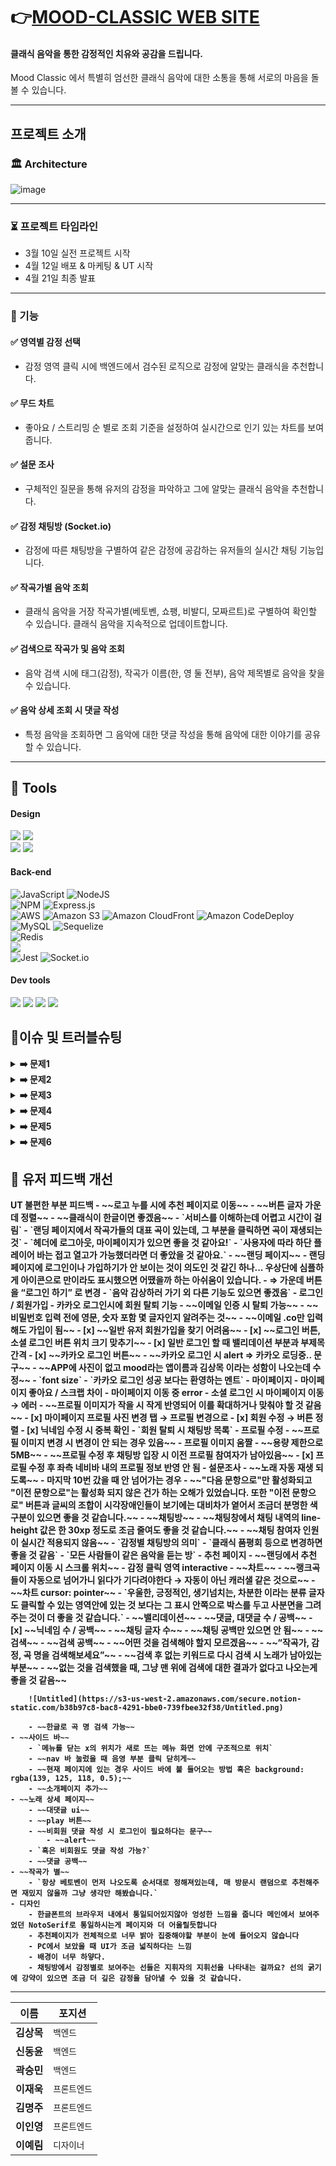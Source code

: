 # 👉[MOOD-CLASSIC WEB SITE][mood-link]

[mood-link]: https://fe-mood.vercel.app/ 'Mood 바로가기'

#### 클래식 음악을 통한 감정적인 치유와 공감을 드립니다.

Mood Classic 에서 특별히 엄선한 클래식 음악에 대한 소통을 통해 서로의 마음을 돌볼 수 있습니다.

---

## 프로젝트 소개

### 🏛 Architecture

![image](https://user-images.githubusercontent.com/122267164/233242245-9e39e72e-62df-4e7d-a144-f2734b0e122a.png)

<hr/>

### ⏳ 프로젝트 타임라인

- 3월 10일 실전 프로젝트 시작 
- 4월 12일 배포 & 마케팅 & UT 시작
- 4월 21일 최종 발표

<hr/>

### 🎹 기능


#### ✅ 영역별 감정 선택 

- 감정 영역 클릭 시에 백엔드에서 검수된 로직으로 감정에 알맞는 클래식을 추천합니다.

#### ✅ 무드 차트

- 좋아요 / 스트리밍 순 별로 조회 기준을 설정하여 실시간으로 인기 있는 차트를 보여줍니다.

#### ✅ 설문 조사

- 구체적인 질문을 통해 유저의 감정을 파악하고 그에 알맞는 클래식 음악을 추천합니다.

#### ✅ 감정 채팅방 (Socket.io)

- 감정에 따른 채팅방을 구별하여 같은 감정에 공감하는 유저들의 실시간 채팅 기능입니다.

#### ✅ 작곡가별 음악 조회

- 클래식 음악을 거장 작곡가별(베토벤, 쇼팽, 비발디, 모짜르트)로 구별하여 확인할 수 있습니다. 클래식 음악을 지속적으로 업데이트합니다.

#### ✅ 검색으로 작곡가 및 음악 조회

- 음악 검색 시에 태그(감정), 작곡가 이름(한, 영 둘 전부), 음악 제목별로 음악을 찾을 수 있습니다.

#### ✅ 음악 상세 조회 시 댓글 작성

- 특정 음악을 조회하면 그 음악에 대한 댓글 작성을 통해 음악에 대한 이야기를 공유할 수 있습니다.  

<hr/>

## 🔧 Tools

#### Design

<p>
  <img src="https://img.shields.io/badge/Figma-F24E1E?style=for-the-badge&logo=Figma&logoColor=white"/>
  <img src="https://img.shields.io/badge/css-1572B6?style=for-the-badge&logo=css3&logoColor=white">
<br>
  <img src="https://img.shields.io/badge/Adobe Photoshop-31A8FF?style=for-the-badge&logo=Adobe Photoshop&logoColor=white">
  <img src="https://img.shields.io/badge/Adobe Illustrator-FF9A00?style=for-the-badge&logo=Adobe Illustrator&logoColor=white">
</p>

#### Back-end


![JavaScript](https://img.shields.io/badge/javascript-%23323330.svg?style=for-the-badge&logo=javascript&logoColor=%23F7DF1E)
![NodeJS](https://img.shields.io/badge/node.js-6DA55F?style=for-the-badge&logo=node.js&logoColor=white)
<br>
![NPM](https://img.shields.io/badge/NPM-%23000000.svg?style=for-the-badge&logo=npm&logoColor=white)
![Express.js](https://img.shields.io/badge/express.js-%23404d59.svg?style=for-the-badge&logo=express&logoColor=%2361DAFB)
<br>
![AWS](https://img.shields.io/badge/AWS-%23FF9900.svg?style=for-the-badge&logo=amazon-aws&logoColor=white)
![Amazon S3](https://img.shields.io/badge/Amazon%20S3-Latest-orange)
![Amazon CloudFront](https://img.shields.io/badge/Amazon%20CloudFront-Latest-orange)
![Amazon CodeDeploy](https://img.shields.io/badge/Amazon%20CodeDeploy-Latest-orange)
<br>
![MySQL](https://img.shields.io/badge/mysql-%2300f.svg?style=for-the-badge&logo=mysql&logoColor=white)
![Sequelize](https://img.shields.io/badge/Sequelize-52B0E7?style=for-the-badge&logo=Sequelize&logoColor=white)
<br>
![Redis](https://img.shields.io/badge/redis-%23DD0031.svg?style=for-the-badge&logo=redis&logoColor=white)
<br>
<img src="https://img.shields.io/badge/JSON Web Tokens-000000?style=for-the-badge&logo=JSON Web Tokens&logoColor=white">
<br>
![Jest](https://img.shields.io/badge/Jest-C21325?style=for-the-badge&logo=Jest&logoColor=white)
![Socket.io](https://img.shields.io/badge/Socket.io-black?style=for-the-badge&logo=socket.io&badgeColor=010101)


#### Dev tools

<p> 
  <img src="https://img.shields.io/badge/Visual%20Studio%20Code-0078d7.svg?style=for-the-badge&logo=visual-studio-code&logoColor=white">
  <img src="https://img.shields.io/badge/git-%23F05033.svg?style=for-the-badge&logo=git&logoColor=white">
  <img src="https://img.shields.io/badge/github-%23121011.svg?style=for-the-badge&logo=github&logoColor=white">
  <img src="https://img.shields.io/badge/github%20actions-%232671E5.svg?style=for-the-badge&logo=githubactions&logoColor=white">
<br>

## 🧨이슈 및 트러블슈팅

<details>
<summary><b>➡️ 문제1</b></summary>
  
> **문제** : redis 무한 루프 문제
>
> **해결** : ![image](https://user-images.githubusercontent.com/63998542/231757396-78c3cc6b-60fa-4bfe-b369-2e94844b3853.png)

  
</details>

<details>
<summary><b>➡️ 문제2</b></summary>
  
> **문제** : 카카오 로그인시 프론트와 백엔드 분업
>
> **해결** : ![image](https://user-images.githubusercontent.com/63998542/231757738-2a69d378-87b1-4989-a84c-71e1955c2a24.png)
</details>

<details>
<summary><b>➡️ 문제3</b></summary>
  
> **문제** : 응답 시간이 너무 오래걸리는 로직
>
> **해결** : ![image](https://user-images.githubusercontent.com/63998542/231757993-4ea0944d-0c89-410b-a8f2-d6fd42ee57f6.png)
</details>

<details>
<summary><b>➡️ 문제4</b></summary>
  
> **문제** : 음악의 분위기를 태그로 저장하여 검색에서 사용할 수 있게 구현
>
> **해결** : ![image](https://user-images.githubusercontent.com/122267164/233242603-5bfba9a2-6311-4700-af6f-8510e28ee352.png)
</details>

<details>
<summary><b>➡️ 문제5</b></summary>
  
> **문제** : 클래식 음악에 감정 결합하기
>
> **해결** : ![image](https://user-images.githubusercontent.com/122267164/233242713-1bc27497-0d37-47b3-a991-72a2179760de.png)
</details>

<details>
<summary><b>➡️ 문제6</b></summary>
  
> **문제** : LAP(layerd architecture pattern) 환경에서 테스트 코드 작성시 DB Mocking 문제
>
> **해결** : LAP (layered architecture pattern) 아키텍쳐 환경에서의 repository layer 테스트 코드 작성시, repository layer에서 sequelize-cli 의 model 을 직접 가져와 사용하고 있었습니다. sequelize module에 의존하고 있는 repository layer 의 코드를 constructor injection 방식의 의존성 주입을 통해 테스트 코드 작성을 가능하게 했습니다. 

</details>

## 📃 유저 피드백 개선
  
<summary><b>UT 불편한 부분 피드백
    - ~~로고 누를 시에 추천 페이지로 이동~~
    - ~~버튼 글자 가운데 정렬~~
    - ~~클래식이 한글이면 좋겠음~~
    - `서비스를 이해하는데 어렵고 시간이 걸림`
    - `랜딩 페이지에서 작곡가들의 대표 곡이 있는데, 그 부분을 클릭하면 곡이 재생되는 것`
    - `헤더에 로그아웃, 마이페이지가 있으면 좋을 것 같아요!`
    - `사용자에 따라 하단 플레이어 바는 접고 열고가 가능했더라면 더 좋았을 것 같아요.`
    - ~~랜딩 페이지~~
        - 랜딩 페이지에 로그인이나 가입하기가 안 보이는 것이 의도인 것 같긴 하나... 우상단에 심플하게 아이콘으로 만이라도 표시했으면 어땠을까 하는 아쉬움이 있습니다.
            - ⇒ 가운데 버튼을 “로그인 하기” 로 변경
        - `음악 감상하러 가기 외 다른 기능도 있으면 좋겠음`
    - 로그인 / 회원가입
        - 카카오 로그인시에 회원 탈퇴 기능
            - ~~이메일 인증 시 탈퇴 가능~~
        - ~~비밀번호 입력 전에 영문, 숫자 포함 몇 글자인지 알려주는 것~~
        - ~~이메일 .co만 입력해도 가입이 됨~~
        - [x]  ~~일반 유저 회원가입을 찾기 어려움~~
        - [x]  ~~로그인 버튼, 소셜 로그인 버튼 위치 크기 맞추기~~
        - [x]  일반 로그인 할 때 밸리데이션 부분과 부제목 간격
        - [x]  ~~카카오 로그인 버튼~~
        - ~~카카오 로그인 시 alert ⇒ 카카오 로딩중.. 문구~~
        - ~~APP에 사진이 없고 mood라는 앱이름과 김상목 이라는 성함이 나오는데 수정~~
        - `font size`
        - `카카오 로그인 성공 보다는 환영하는 멘트`
    - 마이페이지
        - 마이페이지 좋아요 / 스크랩 차이
        - 마이페이지 이동 중 error
        - 소셜 로그인 시 마이페이지 이동 → 에러
        - ~~프로필 이미지가 작을 시 작게 반영되어 이를 확대하거나 맞춰야 할 것 같음~~
        - [x]  마이페이지 프로필 사진 변경 탭 → 프로필 변경으로
        - [x]  회원 수정 → 버튼 정렬
        - [x]  닉네임 수정 시 중복 확인
        - `회원 탈퇴 시 채팅방 목록`
        - 프로필 수정
            - ~~프로필 이미지 변경 시 변경이 안 되는 경우 있음~~
            - 프로필 이미지 움짤
                - ~~용량 제한으로  5MB~~
            - ~~프로필 수정 후 채팅방 입장 시 이전 프로필 참여자가 남아있음~~
            - [x]  프로필 수정 후 좌측 네비바 내의 프로필 정보 반영 안 됨
    - 설문조사
        - ~~노래 자동 재생 되도록~~
        - 마지막 10번 갔을 때 안 넘어가는 경우
        - ~~"다음 문항으로"만 활성화되고 "이전 문항으로"는 활성화 되지 않은 건가 하는 오해가 있었습니다. 또한 "이전 문항으로" 버튼과 글씨의 조합이 시각장애인들이 보기에는 대비차가 옅어서 조금더 분명한 색구분이 있으면 좋을 것 같습니다.~~
    - ~~채팅방~~
        - ~~채팅창에서 채팅 내역의 line-height 값은 한 30xp 정도로 조금 줄여도 좋을 것 같습니다.~~
        - ~~채팅 참여자 인원이 실시간 적용되지 않음~~
        - `감정별 채팅방의 의미`
            - `클래식 품평회 등으로 변경하면 좋을 것 같음`
            - `모든 사람들이 같은 음악을 듣는 방`
    - 추천 페이지
        - ~~랜딩에서 추천 페이지 이동 시 스크롤 위치~~
        - 감정 클릭 영역 interactive
        - ~~차트~~
            - ~~랭크곡들이 자동으로 넘어가니 읽다가 기다려야한다 → 자동이 아닌 캐러샐 같은 것으로~~
            - ~~차트 cursor: pointer~~
        - `우울한, 긍정적인, 생기넘치는, 차분한 이라는 분류 글자도 클릭할 수 있는 영역안에 있는 것 보다는 그 표시 안쪽으로 박스를 두고 사분면을 그려주는 것이 더 좋을 것 같습니다.`
    - ~~밸리데이션~~
        - ~~댓글, 대댓글 수 / 공백~~
        - [x]  ~~닉네임 수 / 공백~~
        - ~~채팅 글자 수~~
        - ~~채팅 공백만 있으면 안 됨~~
    - ~~검색~~
        - ~~검색 공백~~
        - ~~어떤 것을 검색해야 할지 모르겠음~~
            - ~~“작곡가, 감정, 곡 명을 검색해보세요”~~
        - ~~검색 후 없는 키워드로 다시 검색 시 노래가 남아있는 부분~~
        - ~~없는 것을 검색했을 때, 그냥 맨 위에 검색에 대한 결과가 없다고 나오는게 좋을 것 같음~~
        
        ![Untitled](https://s3-us-west-2.amazonaws.com/secure.notion-static.com/b38b97c8-bac8-4291-bbe0-739fbee32f38/Untitled.png)
        
        - ~~한글로 곡 명 검색 가능~~
    - ~~사이드 바~~
        - `메뉴를 닫는 x의 위치가 새로 뜨는 메뉴 화면 안에 구조적으로 위치`
        - ~~nav 바 눌렀을 때 음영 부분 클릭 닫히게~~
        - ~~현재 페이지에 있는 경우 사이드 바에 불 들어오는 방법 혹은 background: rgba(139, 125, 118, 0.5);~~
        - ~~소개페이지 추가~~
    - ~~노래 상세 페이지~~
        - ~~대댓글 ui~~
        - ~~play 버튼~~
        - ~~비회원 댓글 작성 시 로그인이 필요하다는 문구~~
            - ~~alert~~
        - `혹은 비회원도 댓글 작성 가능?`
        - ~~댓글 공백~~
    - ~~작곡가 별~~
        - `항상 베토벤이 먼저 나오도록 순서대로 정해져있는데, 매 방문시 랜덤으로 추천해주면 재밌지 않을까 그냥 생각만 해봤습니다.`
    - 디자인
        - 한글폰트의 브라우저 내에서 통일되어있지않아 엉성한 느낌을 줍니다 메인에서 보여주었던 NotoSerif로 통일하시는게 페이지와 더 어울릴듯합니다
        - 추천페이지가 전체적으로 너무 밝아 집중해야할 부분이 눈에 들어오지 않습니다
        - PC에서 보았을 때 UI가 조금 넓직하다는 느낌
        - 배경이 너무 하얗다.
        - 채팅방에서 감정별로 보여주는 선들은 지휘자의 지휘선을 나타내는 걸까요? 선의 굵기에 강약이 있으면 조금 더 깊은 감정을 담아낼 수 있을 것 같습니다.
  </summary>
  
<hr>

| 이름       | 포지션       | 
| ---------- | ------------ | 
| **김상목** | `백엔드` | 
| **신동윤** | `백엔드` |
| **곽승민** | `백엔드` | 
| **이재욱** | `프론트엔드` | 
| **김명주** | `프론트엔드` | 
| **이인영** | `프론트엔드` | 
| **이예림** | `디자이너` |
